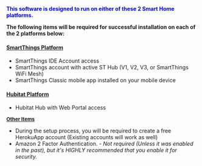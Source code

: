<p style="color: blue;"><b>This software is designed to run on either of these 2 Smart Home platforms.</b></p>

**The following items will be required for successful installation on each of the 2 platforms below:**

<h4><u>SmartThings Platform</u></h4>

* SmartThings IDE Account access
* SmartThings account with active ST Hub (V1, V2, V3, or SmartThings WiFi Mesh)
* SmartThings Classic mobile app installed on your mobile device

<h4><u>Hubitat Platform</u></h4>

* Hubitat Hub with Web Portal access

<p style="font-size: small;"><b><u>Other Items</u></b></p>

* During the setup process, you will be required to create a free HerokuApp account (Existing accounts will work as well)
* Amazon 2 Factor Authentication. - *Not required (Unless it was enabled in the past), but it's HIGHLY recommended that you enable it for security.*
